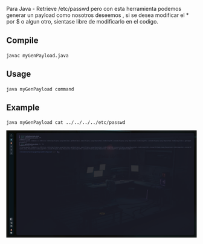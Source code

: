 Para Java - Retrieve /etc/passwd 
pero con esta herramienta podemos generar un payload como nosotros deseemos , si se desea modificar el * por $ o algun otro, sientase libre de modificarlo en el codigo.

## Compile
  `javac myGenPayload.java`


## Usage
  `java myGenPayload command`
  
## Example
  `java myGenPayload cat ../../../../etc/passwd`
  
  
  
![Example](example.png?raw=true "Example")
